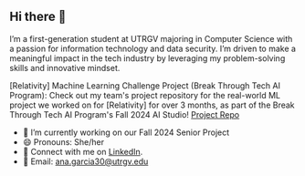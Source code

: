 ## Hi there 👋

I’m a first-generation student at UTRGV majoring in Computer Science with a passion for information technology and data security. I’m driven to make a meaningful impact in the tech industry by leveraging my problem-solving skills and innovative mindset.

[Relativity] Machine Learning Challenge Project (Break Through Tech AI Program): Check out my team's project repository for the real-world ML project we worked on for [Relativity] for over 3 months, as part of the Break Through Tech AI Program's Fall 2024 AI Studio! [Project Repo](https://github.com/BTT-Relativity1B/Main)

- 🔭 I’m currently working on our Fall 2024 Senior Project
- 😄 Pronouns: She/her
- 📢 Connect with me on [LinkedIn](https://www.linkedin.com/in/anamichell/).
- 📧 Email: ana.garcia30@utrgv.edu
<!--
**anamichell/anamichell** is a ✨ _special_ ✨ repository because its `README.md` (this file) appears on your GitHub profile.

Here are some ideas to get you started:

- 🔭 I’m currently working on ...
- 🌱 I’m currently learning ...
- 👯 I’m looking to collaborate on ...
- 🤔 I’m looking for help with ...
- 💬 Ask me about ...
- 📫 How to reach me: ...
- 😄 Pronouns: ...
- ⚡ Fun fact: ...
-->
